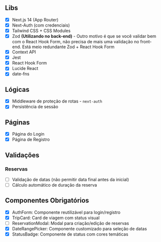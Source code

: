 ## Libs

- [x] Next.js 14 (App Router)
- [x] Next-Auth (com credenciais)
- [x] Tailwind CSS + CSS Modules
- [x] Zod **(Utilizando no back-end)** - Outro motivo é que se você validar bem com o React Hook Form, não precisa de mais uma validação no front-end. Está meio redundante Zod + React Hook Form
- [x] Context API
- [x] Jest
- [x] React Hook Form
- [x] Lucide React
- [x] date-fns

## Lógicas

- [x] Middleware de proteção de rotas - `next-auth`
- [x] Persistência de sessão

## Páginas

- [x] Página do Login
- [x] Página de Registro

## Validações

### Reservas

- [ ] Validação de datas (não permitir data final antes da inicial)
- [ ] Cálculo automático de duração da reserva

## Componentes Obrigatórios

- [x] AuthForm: Componente reutilizável para login/registro
- [x] TripCard: Card de viagem com status visual
- [ ] ReservationModal: Modal para criação/edição de reservas
- [x] DateRangePicker: Componente customizado para seleção de datas
- [x] StatusBadge: Componente de status com cores temáticas
